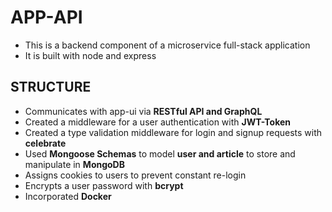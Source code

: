 # APP-API
- This is a backend component of a microservice full-stack application
- It is built with node and express

## STRUCTURE
- Communicates with app-ui via **RESTful API and GraphQL**
- Created a middleware for a user authentication with **JWT-Token**
- Created a type validation middleware for login and signup requests with **celebrate**
- Used **Mongoose Schemas** to model **user and article** to store and manipulate in **MongoDB**
- Assigns cookies to users to prevent constant re-login
- Encrypts a user password with **bcrypt**
- Incorporated **Docker**
